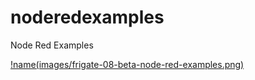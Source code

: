 # noderedexamples
Node Red Examples


[!name(images/frigate-08-beta-node-red-examples.png)](https://github.com/jamos77/noderedexamples/)



